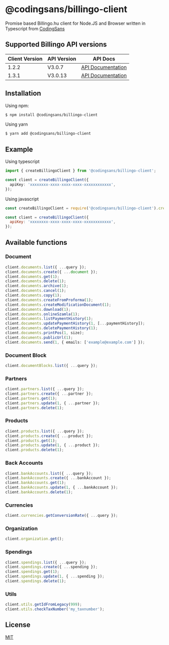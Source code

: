 # @codingsans/billingo-client

Promise based Billingo.hu client for Node.JS and Browser written in Typescript from [CodingSans](https://codingsans.com)

## Supported Billingo API versions

| Client Version | API Version | API Docs                                                                      |
| -------------- | ----------- | ----------------------------------------------------------------------------- |
| 1.2.2          | V3.0.7      | [API Documentation](https://app.swaggerhub.com/apis/Billingo/Billingo/3.0.7)  |
| 1.3.1          | V3.0.13     | [API Documentation](https://app.swaggerhub.com/apis/Billingo/Billingo/3.0.13) |

## Installation

Using npm:

```bash
$ npm install @codingsans/billingo-client
```

Using yarn

```bash
$ yarn add @codingsans/billingo-client
```

## Example

Using typescript

```ts
import { createBillingoClient } from '@codingsans/billingo-client';

const client = createBillingoClient({
  apiKey: 'xxxxxxxx-xxxx-xxxx-xxxx-xxxxxxxxxxxx',
});
```

Using javascript

```js
const createBillingoClient = require('@codingsans/billingo-client').createBillingoClient;

const client = createBillingoClient({
  apiKey: 'xxxxxxxx-xxxx-xxxx-xxxx-xxxxxxxxxxxx',
});
```

## Available functions

### Document

```ts
client.documents.list({ ...query });
client.documents.create({ ...document });
client.documents.get(1);
client.documents.delete(1);
client.documents.archive(1);
client.documents.cancel(1);
client.documents.copy(1);
client.documents.createFromProforma(1);
client.documents.createModificationDocument(1);
client.documents.download(1);
client.documents.onlineSzamla(1);
client.documents.listPaymentHistory(1);
client.documents.updatePaymentHistory(1, [...paymentHistory]);
client.documents.deletePaymentHistory(1);
client.documents.printPos(1, size);
client.documents.publicUrl(1);
client.documents.send(1, { emails: ['example@example.com'] });
```

### Document Block

```ts
client.documentBlocks.list({ ...query });
```

### Partners

```ts
client.partners.list({ ...query });
client.partners.create({ ...partner });
client.partners.get(1);
client.partners.update(1, { ...partner });
client.partners.delete(1);
```

### Products

```ts
client.products.list({ ...query });
client.products.create({ ...product });
client.products.get(1);
client.products.update(1, { ...product });
client.products.delete(1);
```

### Back Accounts

```ts
client.bankAccounts.list({ ...query });
client.bankAccounts.create({ ...bankAccount });
client.bankAccounts.get(1);
client.bankAccounts.update(1, { ...bankAccount });
client.bankAccounts.delete(1);
```

### Currencies

```ts
client.currencies.getConversionRate({ ...query });
```

### Organization

```ts
client.organization.get();
```

### Spendings

```ts
client.spendings.list({ ...query });
client.spendings.create({ ...spending });
client.spendings.get(1);
client.spendings.update(1, { ...spending });
client.spendings.delete(1);
```

### Utils

```ts
client.utils.getIdFromLegacy(999);
client.utils.checkTaxNumber('my_taxnumber');
```

## License

[MIT](LICENSE)
